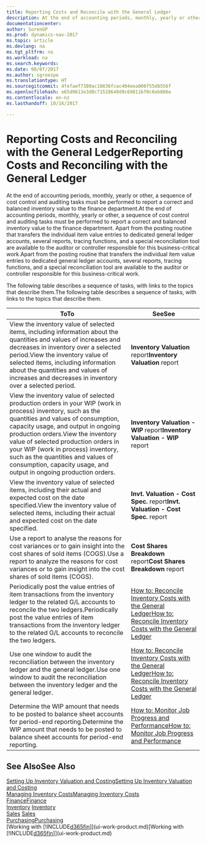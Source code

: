 ```yaml
---
title: Reporting Costs and Reconcile with the General Ledger
description: At the end of accounting periods, monthly, yearly or other, a sequence of cost control and auditing tasks must be performed to report a correct and balanced inventory value to the finance department. Apart from the posting routine that transfers the individual item value entries to dedicated general ledger accounts, several reports, tracing functions, and a special reconciliation tool are available to the auditor or controller responsible for this business-critical work.
documentationcenter: 
author: SorenGP
ms.prod: dynamics-nav-2017
ms.topic: article
ms.devlang: na
ms.tgt_pltfrm: na
ms.workload: na
ms.search.keywords: 
ms.date: 08/07/2017
ms.author: sgroespe
ms.translationtype: HT
ms.sourcegitcommit: 4fefaef7380ac10836fcac404eea006f55d8556f
ms.openlocfilehash: e65d9613e3d0c71528649d9c69811bf0c6eb086e
ms.contentlocale: en-nz
ms.lasthandoff: 10/16/2017

---
```

# <a name="reporting-costs-and-reconciling-with-the-general-ledger"></a><span data-ttu-id="c26b8-104">Reporting Costs and Reconciling with the General Ledger</span><span class="sxs-lookup"><span data-stu-id="c26b8-104">Reporting Costs and Reconciling with the General Ledger</span></span>
<span data-ttu-id="c26b8-105">At the end of accounting periods, monthly, yearly or other, a sequence of cost control and auditing tasks must be performed to report a correct and balanced inventory value to the finance department.</span><span class="sxs-lookup"><span data-stu-id="c26b8-105">At the end of accounting periods, monthly, yearly or other, a sequence of cost control and auditing tasks must be performed to report a correct and balanced inventory value to the finance department.</span></span> <span data-ttu-id="c26b8-106">Apart from the posting routine that transfers the individual item value entries to dedicated general ledger accounts, several reports, tracing functions, and a special reconciliation tool are available to the auditor or controller responsible for this business-critical work.</span><span class="sxs-lookup"><span data-stu-id="c26b8-106">Apart from the posting routine that transfers the individual item value entries to dedicated general ledger accounts, several reports, tracing functions, and a special reconciliation tool are available to the auditor or controller responsible for this business-critical work.</span></span>  

 <span data-ttu-id="c26b8-107">The following table describes a sequence of tasks, with links to the topics that describe them.</span><span class="sxs-lookup"><span data-stu-id="c26b8-107">The following table describes a sequence of tasks, with links to the topics that describe them.</span></span>   

|<span data-ttu-id="c26b8-108">**To**</span><span class="sxs-lookup"><span data-stu-id="c26b8-108">**To**</span></span>|<span data-ttu-id="c26b8-109">**See**</span><span class="sxs-lookup"><span data-stu-id="c26b8-109">**See**</span></span>|  
|------------|-------------|  
|<span data-ttu-id="c26b8-110">View the inventory value of selected items, including information about the quantities and values of increases and decreases in inventory over a selected period.</span><span class="sxs-lookup"><span data-stu-id="c26b8-110">View the inventory value of selected items, including information about the quantities and values of increases and decreases in inventory over a selected period.</span></span>|<span data-ttu-id="c26b8-111">**Inventory Valuation** report</span><span class="sxs-lookup"><span data-stu-id="c26b8-111">**Inventory Valuation** report</span></span>|  
|<span data-ttu-id="c26b8-112">View the inventory value of selected production orders in your WIP (work in process) inventory, such as the quantities and values of consumption, capacity usage, and output in ongoing production orders.</span><span class="sxs-lookup"><span data-stu-id="c26b8-112">View the inventory value of selected production orders in your WIP (work in process) inventory, such as the quantities and values of consumption, capacity usage, and output in ongoing production orders.</span></span>|<span data-ttu-id="c26b8-113">**Inventory Valuation - WIP** report</span><span class="sxs-lookup"><span data-stu-id="c26b8-113">**Inventory Valuation - WIP** report</span></span>|  
|<span data-ttu-id="c26b8-114">View the inventory value of selected items, including their actual and expected cost on the date specified.</span><span class="sxs-lookup"><span data-stu-id="c26b8-114">View the inventory value of selected items, including their actual and expected cost on the date specified.</span></span>|<span data-ttu-id="c26b8-115">**Invt. Valuation - Cost Spec.** report</span><span class="sxs-lookup"><span data-stu-id="c26b8-115">**Invt. Valuation - Cost Spec.** report</span></span>|  
|<span data-ttu-id="c26b8-116">Use a report to analyse the reasons for cost variances or to gain insight into the cost shares of sold items (COGS).</span><span class="sxs-lookup"><span data-stu-id="c26b8-116">Use a report to analyze the reasons for cost variances or to gain insight into the cost shares of sold items (COGS).</span></span>|<span data-ttu-id="c26b8-117">**Cost Shares Breakdown** report</span><span class="sxs-lookup"><span data-stu-id="c26b8-117">**Cost Shares Breakdown** report</span></span>|  
|<span data-ttu-id="c26b8-118">Periodically post the value entries of item transactions from the inventory ledger to the related G/L accounts to reconcile the two ledgers.</span><span class="sxs-lookup"><span data-stu-id="c26b8-118">Periodically post the value entries of item transactions from the inventory ledger to the related G/L accounts to reconcile the two ledgers.</span></span>|[<span data-ttu-id="c26b8-119">How to: Reconcile Inventory Costs with the General Ledger</span><span class="sxs-lookup"><span data-stu-id="c26b8-119">How to: Reconcile Inventory Costs with the General Ledger</span></span>](finance-how-to-post-inventory-costs-to-the-general-ledger.md)|  
|<span data-ttu-id="c26b8-120">Use one window to audit the reconciliation between the inventory ledger and the general ledger.</span><span class="sxs-lookup"><span data-stu-id="c26b8-120">Use one window to audit the reconciliation between the inventory ledger and the general ledger.</span></span>|[<span data-ttu-id="c26b8-121">How to: Reconcile Inventory Costs with the General Ledger</span><span class="sxs-lookup"><span data-stu-id="c26b8-121">How to: Reconcile Inventory Costs with the General Ledger</span></span>](finance-how-to-post-inventory-costs-to-the-general-ledger.md)|  
|<span data-ttu-id="c26b8-122">Determine the WIP amount that needs to be posted to balance sheet accounts for period-end reporting.</span><span class="sxs-lookup"><span data-stu-id="c26b8-122">Determine the WIP amount that needs to be posted to balance sheet accounts for period-end reporting.</span></span>|[<span data-ttu-id="c26b8-123">How to: Monitor Job Progress and Performance</span><span class="sxs-lookup"><span data-stu-id="c26b8-123">How to: Monitor Job Progress and Performance</span></span>](projects-how-monitor-progress-performance.md)|

## <a name="see-also"></a><span data-ttu-id="c26b8-124">See Also</span><span class="sxs-lookup"><span data-stu-id="c26b8-124">See Also</span></span>  
[<span data-ttu-id="c26b8-125">Setting Up Inventory Valuation and Costing</span><span class="sxs-lookup"><span data-stu-id="c26b8-125">Setting Up Inventory Valuation and Costing</span></span>](finance-set-up-inventory-valuation-and-costing.md)  
[<span data-ttu-id="c26b8-126">Managing Inventory Costs</span><span class="sxs-lookup"><span data-stu-id="c26b8-126">Managing Inventory Costs</span></span>](finance-manage-inventory-costs.md)  
[<span data-ttu-id="c26b8-127">Finance</span><span class="sxs-lookup"><span data-stu-id="c26b8-127">Finance</span></span>](finance.md)  
<span data-ttu-id="c26b8-128">[Inventory](inventory-manage-inventory.md) </span><span class="sxs-lookup"><span data-stu-id="c26b8-128">[Inventory](inventory-manage-inventory.md) </span></span>  
<span data-ttu-id="c26b8-129">[Sales](sales-manage-sales.md) </span><span class="sxs-lookup"><span data-stu-id="c26b8-129">[Sales](sales-manage-sales.md) </span></span>  
[<span data-ttu-id="c26b8-130">Purchasing</span><span class="sxs-lookup"><span data-stu-id="c26b8-130">Purchasing</span></span>](purchasing-manage-purchasing.md)  
<span data-ttu-id="c26b8-131">[Working with [!INCLUDE[d365fin](includes/d365fin_md.md)]](ui-work-product.md)</span><span class="sxs-lookup"><span data-stu-id="c26b8-131">[Working with [!INCLUDE[d365fin](includes/d365fin_md.md)]](ui-work-product.md)</span></span>

